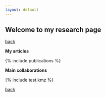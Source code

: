 ```yaml
---
layout: default
---
```


## Welcome to my research page

[back](./)

**My articles**

{% include publications %}

**Main collaborations**

{% include test.kmz %}

[back](./)
